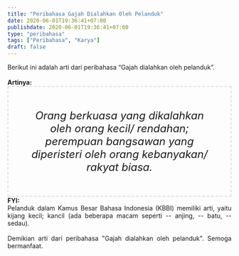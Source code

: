 ```yaml
---
title: "Peribahasa Gajah Dialahkan Oleh Pelanduk"
date: 2020-06-01T19:36:41+07:00
publishdate: 2020-06-01T19:36:41+07:00
type: "peribahasa"
tags: ["Peribahasa", "Karya"]
draft: false
---
```


<div dir="ltr" style="text-align: left;" trbidi="on"><div style="text-align: justify;">Berikut ini adalah arti dari peribahasa “Gajah dialahkan oleh pelanduk”.</div><br /><div style="text-align: justify;"><b>Artinya:</b></div><div style="border: 2px dashed #ddd; font-size: 24px; height: auto; margin: 0 auto; padding: 50px; text-align: center; width: auto;"><i>Orang berkuasa yang dikalahkan oleh orang kecil/ rendahan; perempuan bangsawan yang diperisteri oleh orang kebanyakan/ rakyat biasa.</i></div><div style="text-align: justify;"><b>FYI:</b><br /> Pelanduk dalam Kamus Besar Bahasa Indonesia (KBBI) memiliki arti, yaitu kijang kecil; kancil (ada beberapa macam seperti -- anjing, -- batu, -- sedau).<br /><br /></div><div style="text-align: justify;">Demikian arti dari peribahasa "Gajah dialahkan oleh pelanduk". Semoga bermanfaat.</div></div>
